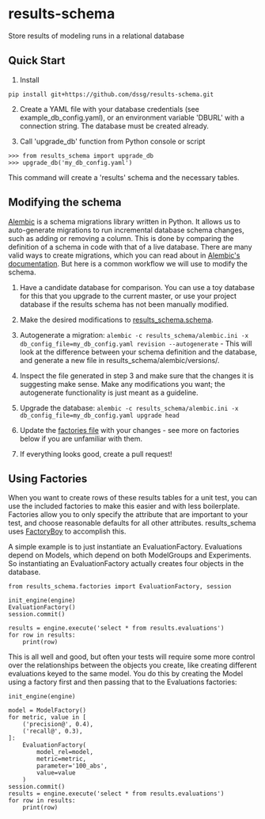 # results-schema
Store results of modeling runs in a relational database

## Quick Start

1. Install

`pip install git+https://github.com/dssg/results-schema.git`

2. Create a YAML file with your database credentials (see example_db_config.yaml), or an environment variable 'DBURL' with a connection string. The database must be created already.

3. Call 'upgrade_db' function from Python console or script

```
>>> from results_schema import upgrade_db
>>> upgrade_db('my_db_config.yaml')
```

This command will create a 'results' schema and the necessary tables.


## Modifying the schema

[Alembic](http://alembic.zzzcomputing.com/en/latest/tutorial.html) is a schema migrations library written in Python. It allows us to auto-generate migrations to run incremental database schema changes, such as adding or removing a column. This is done by comparing the definition of a schema in code with that of a live database. There are many valid ways to create migrations, which you can read about in [Alembic's documentation](http://alembic.zzzcomputing.com/en/latest/tutorial.html). But here is a common workflow we will use to modify the schema.

1. Have a candidate database for comparison. You can use a toy database for this that you upgrade to the current master, or use your project database if the results schema has not been manually modified.

2. Make the desired modifications to [results_schema.schema](results_schema/schema.py).

3. Autogenerate a migration: `alembic -c results_schema/alembic.ini -x db_config_file=my_db_config.yaml revision --autogenerate` - This will look at the difference between your schema definition and the database, and generate a new file in results_schema/alembic/versions/.

4. Inspect the file generated in step 3 and make sure that the changes it is suggesting make sense. Make any modifications you want; the autogenerate functionality is just meant as a guideline.

5. Upgrade the database: `alembic -c results_schema/alembic.ini -x db_config_file=my_db_config.yaml upgrade head` 

6. Update the [factories file](results_schema/factories/__init__.py) with your changes - see more on factories below if you are unfamiliar with them.

7. If everything looks good, create a pull request!


## Using Factories

When you want to create rows of these results tables for a unit test, you can use the included factories to make this easier and with less boilerplate.  Factories allow you to only specify the attribute that are important to your test, and choose reasonable defaults for all other attributes. results_schema uses [FactoryBoy](http://factoryboy.readthedocs.io/en/latest/index.html) to accomplish this.

A simple example is to just instantiate an EvaluationFactory. Evaluations depend on Models, which depend on both ModelGroups and Experiments. So instantiating an EvaluationFactory actually creates four objects in the database.

```
from results_schema.factories import EvaluationFactory, session

init_engine(engine)
EvaluationFactory()
session.commit()

results = engine.execute('select * from results.evaluations')
for row in results:
	print(row)
```

This is all well and good, but often your tests will require some more control over the relationships between the objects you create, like creating different evaluations keyed to the same model. You do this by creating the Model using a factory first and then passing that to the Evaluations factories:

```
init_engine(engine)

model = ModelFactory()
for metric, value in [
	('precision@', 0.4),
	('recall@', 0.3),
]:
	EvaluationFactory(
		model_rel=model,
		metric=metric,
		parameter='100_abs',
		value=value
	)
session.commit()
results = engine.execute('select * from results.evaluations')
for row in results:
	print(row)
```

